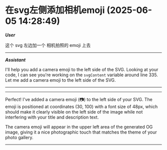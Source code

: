 <!-- Generated by SpecStory -->

# 在svg左侧添加相机emoji (2025-06-05 14:28:49)

_**User**_

这个 svg 左边加一个 相机拍照的 emoji 上去

---

_**Assistant**_

I'll help you add a camera emoji to the left side of the SVG. Looking at your code, I can see you're working on the `svgContent` variable around line 335. Let me add a camera emoji to the left side of the SVG.

---



---

Perfect! I've added a camera emoji (📷) to the left side of your SVG. The emoji is positioned at coordinates (30, 100) with a font size of 48px, which should make it clearly visible on the left side of the image while not interfering with your title and description text.

The camera emoji will appear in the upper left area of the generated OG image, giving it a nice photographic touch that matches the theme of your photo gallery.

---

